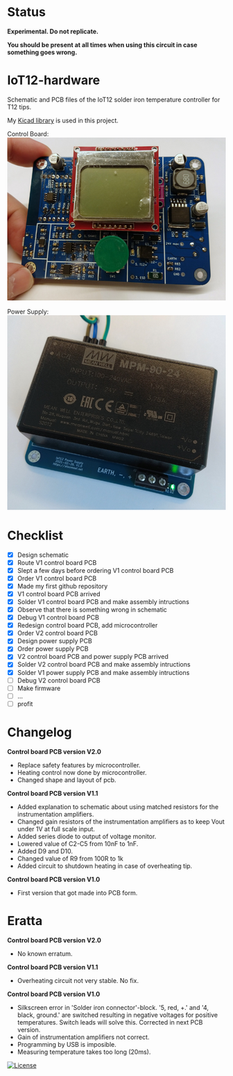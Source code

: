 # Status

**Experimental. Do not replicate.**

**You should be present at all times when using this circuit in case something goes wrong.**

# IoT12-hardware
Schematic and PCB files of the IoT12 solder iron temperature controller for T12 tips.

My [Kicad library](https://github.com/atoomnetmarc/ATOOMNETKICAD) is used in this project.

Control Board:
![](Control%20Board/IoT12.jpg)

Power Supply:
![](Power%20Supply/IoT12%20Power%20Supply.jpg)

# Checklist

- [x] Design schematic
- [x] Route V1 control board PCB
- [x] Slept a few days before ordering V1 control board PCB
- [x] Order V1 control board PCB
- [x] Made my first github repository
- [x] V1 control board PCB arrived
- [x] Solder V1 control board PCB and make assembly intructions
- [x] Observe that there is something wrong in schematic
- [x] Debug V1 control board PCB
- [x] Redesign control board PCB, add microcontroller
- [x] Order V2 control board PCB
- [x] Design power supply PCB
- [x] Order power supply PCB
- [x] V2 control board PCB and power supply PCB arrived
- [x] Solder V2 control board PCB and make assembly intructions
- [x] Solder V1 power supply PCB and make assembly intructions
- [ ] Debug V2 control board PCB
- [ ] Make firmware
- [ ] ...
- [ ] profit

# Changelog

**Control board PCB version V2.0**

- Replace safety features by microcontroller.
- Heating control now done by microcontroller.
- Changed shape and layout of pcb.

**Control board PCB version V1.1**

- Added explanation to schematic about using matched resistors for the instrumentation amplifiers.
- Changed gain resistors of the instrumentation amplifiers as to keep Vout under 1V at full scale input.
- Added series diode to output of voltage monitor.
- Lowered value of C2-C5 from 10nF to 1nF.
- Added D9 and D10.
- Changed value of R9 from 100R to 1k
- Added circuit to shutdown heating in case of overheating tip.

**Control board PCB version V1.0**

- First version that got made into PCB form.

# Eratta

**Control board PCB version V2.0**

- No known erratum.

**Control board PCB version V1.1**

- Overheating circuit not very stable. No fix.

**Control board PCB version V1.0**

- Silkscreen error in 'Solder iron connector'-block. '5, red, +.' and '4, black, ground.' are switched resulting in negative voltages for positive temperatures. Switch leads will solve this. Corrected in next PCB version.
- Gain of instrumentation amplifiers not correct.
- Programming by USB is imposible.
- Measuring temperature takes too long (20ms).

[![License](https://img.shields.io/badge/License-Apache%202.0-blue.svg)](https://opensource.org/licenses/Apache-2.0)